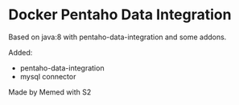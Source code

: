 Docker Pentaho Data Integration
===========

Based on java:8 with pentaho-data-integration and some addons.

Added:

- pentaho-data-integration
- mysql connector

Made by Memed with S2